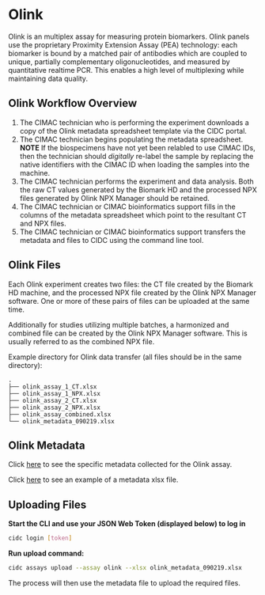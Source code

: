# Olink
Olink is an multiplex assay for measuring protein biomarkers. Olink panels use the proprietary Proximity Extension Assay (PEA) technology: each biomarker is bound by a matched pair of antibodies which are coupled to unique, partially complementary oligonucleotides, and measured by quantitative realtime PCR. This enables a high level of multiplexing while
maintaining data quality. 

## Olink Workflow Overview
1. The CIMAC technician who is performing the experiment downloads a copy of the Olink metadata spreadsheet template via the CIDC portal.
2. The CIMAC technician begins populating the metadata spreadsheet. **NOTE** If the biospecimens have not yet been relabled to use CIMAC IDs, then the technician should *digitally* re-label the sample by replacing the native identifiers with the CIMAC ID when loading the samples into the machine.
3. The CIMAC technician performs the experiment and data analysis. Both the raw CT values generated by the Biomark HD and the processed NPX files generated by Olink NPX Manager should be retained.
4. The CIMAC technician or CIMAC bioinformatics support fills in the columns of the metadata spreadsheet which point to the resultant CT and NPX files.
5. The CIMAC technician or CIMAC bioinformatics support transfers the metadata and files to CIDC using the command line tool.


## Olink Files

Each Olink experiment creates two files: the CT file created by the Biomark HD machine, and the processed NPX file created by the Olink NPX Manager software. One or more of these pairs of files can be uploaded at the same time.

Additionally for studies utilizing multiple batches, a harmonized and combined file can be created by the Olink NPX Manager software. This is usually referred to as the combined NPX file.

Example directory for Olink data transfer (all files should be in the same directory):
```
.
├── olink_assay_1_CT.xlsx
├── olink_assay_1_NPX.xlsx
├── olink_assay_2_CT.xlsx
├── olink_assay_2_NPX.xlsx
├── olink_assay_combined.xlsx
└── olink_metadata_090219.xlsx
```

## Olink Metadata

Click [here](https://cimac-cidc.github.io/cidc-schemas/docs/templates.metadata.olink_template.html) to see the specific metadata collected for the Olink assay.

Click [here](https://github.com/CIMAC-CIDC/cidc-schemas/raw/master/template_examples/olink_template.xlsx) to see an example of a metadata xlsx file.

## Uploading Files

**Start the CLI and use your JSON Web Token (displayed below) to log in**
```bash
cidc login [token]
```

**Run upload command:**
```bash
cidc assays upload --assay olink --xlsx olink_metadata_090219.xlsx
```

The process will then use the metadata file to upload the required files.
